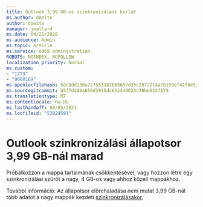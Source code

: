 ```yaml
---
title: Outlook 3,99 GB-os szinkronizálási korlát
ms.author: daeite
author: daeite
manager: joallard
ms.date: 04/21/2020
ms.audience: Admin
ms.topic: article
ms.service: o365-administration
ROBOTS: NOINDEX, NOFOLLOW
localization_priority: Normal
ms.custom:
- "1773"
- "9000169"
ms.openlocfilehash: 5dc8dd130a727551181b05657d35c2872214a7b159ef42f0e52d8464fc38967b
ms.sourcegitcommit: b5f7da89a650d2915dc652449623c78be6247175
ms.translationtype: MT
ms.contentlocale: hu-HU
ms.lasthandoff: 08/05/2021
ms.locfileid: "53924591"
---
```

# <a name="outlook-sync-status-bar-remains-at-399-gb"></a>Outlook szinkronizálási állapotsor 3,99 GB-nál marad

Próbálkozzon a mappa tartalmának csökkentésével, vagy hozzon létre egy szinkronizálási szűrőt a nagy, 4 GB-os vagy ahhoz közeli mappákhoz.

További információ: Az állapotsor előrehaladása nem mutat 3,99 GB-nál több adatot a nagy mappák kezdeti [szinkronizálásakor.](https://support.microsoft.com/help/2738323/status-bar-progress-never-shows-more-than-3-99-gb-remaining-on-initial)